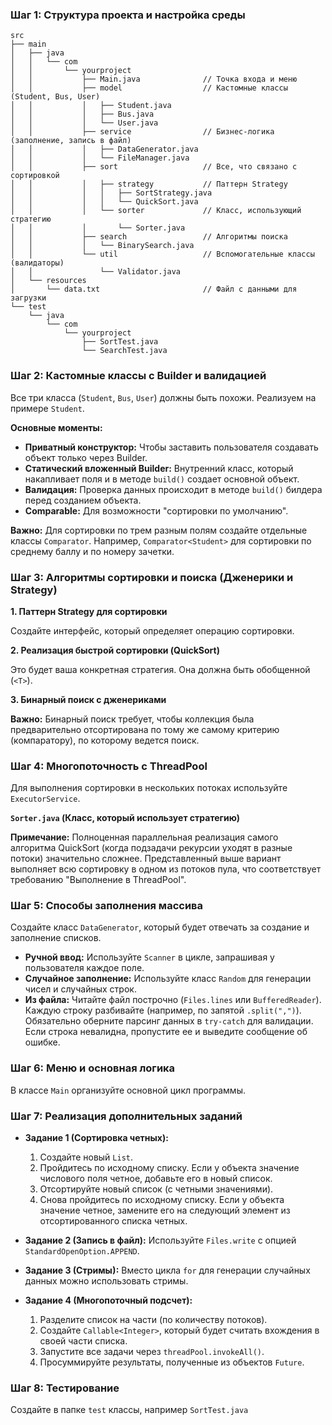 ### Шаг 1: Структура проекта и настройка среды

```
src
├── main
│   ├── java
│   │   └── com
│   │       └── yourproject
│   │           ├── Main.java              // Точка входа и меню
│   │           ├── model                  // Кастомные классы (Student, Bus, User)
│   │           │   ├── Student.java
│   │           │   ├── Bus.java
│   │           │   └── User.java
│   │           ├── service                // Бизнес-логика (заполнение, запись в файл)
│   │           │   ├── DataGenerator.java
│   │           │   └── FileManager.java
│   │           ├── sort                   // Все, что связано с сортировкой
│   │           │   ├── strategy           // Паттерн Strategy
│   │           │   │   ├── SortStrategy.java
│   │           │   │   └── QuickSort.java
│   │           │   └── sorter             // Класс, использующий стратегию
│   │           │       └── Sorter.java
│   │           ├── search                 // Алгоритмы поиска
│   │           │   └── BinarySearch.java
│   │           └── util                   // Вспомогательные классы (валидаторы)
│   │               └── Validator.java
│   └── resources
│       └── data.txt                       // Файл с данными для загрузки
└── test
    └── java
        └── com
            └── yourproject
                ├── SortTest.java
                └── SearchTest.java
```

### Шаг 2: Кастомные классы с Builder и валидацией

Все три класса (`Student`, `Bus`, `User`) должны быть похожи. Реализуем на примере `Student`.

**Основные моменты:**
*   **Приватный конструктор:** Чтобы заставить пользователя создавать объект только через Builder.
*   **Статический вложенный Builder:** Внутренний класс, который накапливает поля и в методе `build()` создает основной объект.
*   **Валидация:** Проверка данных происходит в методе `build()` билдера перед созданием объекта.
*   **Comparable:** Для возможности "сортировки по умолчанию".


**Важно:** Для сортировки по трем разным полям создайте отдельные классы `Comparator`. Например, `Comparator<Student>` для сортировки по среднему баллу и по номеру зачетки.

### Шаг 3: Алгоритмы сортировки и поиска (Дженерики и Strategy)

**1. Паттерн Strategy для сортировки**

Создайте интерфейс, который определяет операцию сортировки.

**2. Реализация быстрой сортировки (QuickSort)**

Это будет ваша конкретная стратегия. Она должна быть обобщенной (`<T>`).

**3. Бинарный поиск с дженериками**

**Важно:** Бинарный поиск требует, чтобы коллекция была предварительно отсортирована по тому же самому критерию (компаратору), по которому ведется поиск.

### Шаг 4: Многопоточность с ThreadPool

Для выполнения сортировки в нескольких потоках используйте `ExecutorService`.

**`Sorter.java` (Класс, который использует стратегию)**

**Примечание:** Полноценная параллельная реализация самого алгоритма QuickSort (когда подзадачи рекурсии уходят в разные потоки) значительно сложнее. Представленный выше вариант выполняет всю сортировку в одном из потоков пула, что соответствует требованию "Выполнение в ThreadPool".

### Шаг 5: Способы заполнения массива

Создайте класс `DataGenerator`, который будет отвечать за создание и заполнение списков.

*   **Ручной ввод:** Используйте `Scanner` в цикле, запрашивая у пользователя каждое поле.
*   **Случайное заполнение:** Используйте класс `Random` для генерации чисел и случайных строк.
*   **Из файла:** Читайте файл построчно (`Files.lines` или `BufferedReader`). Каждую строку разбивайте (например, по запятой `.split(",")`). Обязательно оберните парсинг данных в `try-catch` для валидации. Если строка невалидна, пропустите ее и выведите сообщение об ошибке.

### Шаг 6: Меню и основная логика

В классе `Main` организуйте основной цикл программы.


### Шаг 7: Реализация дополнительных заданий

*   **Задание 1 (Сортировка четных):**
    1.  Создайте новый `List`.
    2.  Пройдитесь по исходному списку. Если у объекта значение числового поля четное, добавьте его в новый список.
    3.  Отсортируйте новый список (с четными значениями).
    4.  Снова пройдитесь по исходному списку. Если у объекта значение четное, замените его на следующий элемент из отсортированного списка четных.

*   **Задание 2 (Запись в файл):** Используйте `Files.write` с опцией `StandardOpenOption.APPEND`.

*   **Задание 3 (Стримы):** Вместо цикла `for` для генерации случайных данных можно использовать стримы.

*   **Задание 4 (Многопоточный подсчет):**
    1.  Разделите список на части (по количеству потоков).
    2.  Создайте `Callable<Integer>`, который будет считать вхождения в своей части списка.
    3.  Запустите все задачи через `threadPool.invokeAll()`.
    4.  Просуммируйте результаты, полученные из объектов `Future`.

### Шаг 8: Тестирование

Создайте в папке `test` классы, например `SortTest.java`